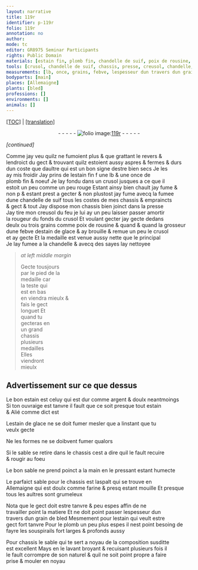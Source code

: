```yaml
---
layout: narrative
title: 119r
identifier: p-119r
folio: 119r
annotation: no
author:
mode: tc
editor: GR8975 Seminar Participants
rights: Public Domain
materials: [estain fin, plomb fin, chandelle de suif, poix de rousine, estain de glace, chandelle, sayes, estain, argent, aspalt, farine, grain de bled, plomb]
tools: [crusol, chandelle de suif, chassis, presse, creusol, chandelle, main]
measurements: [lb, once, grains, febve, lespesseur dun travers dun grain de bled]
bodyparts: [main]
places: [Allemaigne]
plants: [bled]
professions: []
environments: []
animals: []
---
```


<p><a href="{{ site.baseurl }}/diplomatic/">[TOC]</a> | <a href="{{ site.baseurl }}/texts/p-119r_tl/" target="_blank">[translation]</a></p><div class="folio" align="center">- - - - - <a href="http://gallica.bnf.fr/ark:/12148/btv1b10500001g/f243.image" target="_blank"><img src="https://cu-mkp.github.io/2017-workshop-edition/assets/photo-icon.png" alt="folio image: " style="display:inline-block; margin-bottom:-3px;"/>119r</a> - - - - - </div>  
 
*[continued]*
  
Comme jay veu quilz ne fumoient plus & que grattant le revers & <br/> lendroict du gect & trouvant quilz estoient aussy aspres & fermes & durs <br/> dun coste que daultre qui est un bon signe destre bien secs Je les <br/> ay mis froidir Jay prins de l<span class="m">estain fin</span> <span class="del">f</span> une <span class="ms">lb</span> & une <span class="ms">once</span> de <br/> <span class="m">plomb fin</span> & noeuf Je lay fondu dans un <span class="tl">crusol</span> jusques a ce que il <br/> estoit <span class="del">un peu</span> comme un peu rouge Estant ainsy bien chault <span class="del">jay fume & <br/> non p</span> & estant prest a gecter & non plustost jay fume avecq la fumee <br/> dune <span class="tl"><span class="m">chandelle de suif</span></span> tous les costes de mes <span class="tl">chassis</span> & empraincts<br/> & gect & tout Jay dispose mon <span class="tl">chassis</span> bien joinct dans la <span class="tl">presse</span><br/> Jay tire mon <span class="tl">creusol</span> du feu je lui ay un peu laisser <span class="del">passer</span> <span class="add">amortir</span> <br/> la rougeur du fonds du <span class="tl">crusol</span> Et voulant gecter jay gecte dedans <br/> deulx ou trois <span class="ms">grains</span> comme <span class="m">poix de rousine</span> & quand & quand la grosseur <br/> dune <span class="ms">febve</span> d<span class="m">estain de glace</span> & ay brouille & remue un peu le <span class="tl">crusol</span> <br/> et ay gecte Et la medaille est venue aussy nette que le principal<br/> Je lay fumee a la <span class="tl"><span class="m">chandelle</span></span> & avecq des <span class="m">sayes</span> lay nettoyee 
 
> *at left middle margin*
> 
> 
>   Gecte tousjours<br/> par le pied de la<br/> medaille car<br/> la teste qui<br/> est en bas<br/> en viendra mieulx &<br/> fais le gect<br/> longuet Et<br/> quand tu<br/> gecteras en<br/> un grand<br/> <span class="tl">chassis</span><br/> plusieurs<br/> medailles<br/> Elles<br/> viendront<br/> mieulx
 
 
  

## Advertissement sur ce que dessus

 
 Le bon <span class="m">estain</span> est celuy qui est dur comme <span class="m">argent</span> & doulx neantmoings<br/> Si ton ouvraige est tanvre il fault que ce soit presque tout <span class="m">estain</span><br/> & Alié comme dict est
 
 L<span class="m">estain de glace</span> ne se doit <span class="del">fumer</span> mesler que a linstant que tu<br/> veulx gecte 
 
 Ne les formes ne se doibvent fumer qualors
 
 Si le sable se retire dans le <span class="tl">chassis</span> cest a dire quil le fault recuire<br/> & rougir au foeu
 
 Le bon sable ne prend poinct a la <span class="tl"><span class="bp">main</span></span> en le pressant estant humecte 
 
 Le parfaict sable pour le <span class="tl">chassis</span> est l<span class="m">aspalt</span> qui se trouve en<br/> <span class="pl">Allemaigne</span> qui est doulx comme <span class="m">farine</span> <span class="del">& presq</span> estant mouille Et presque<br/> tous les aultres sont grumeleux
 
Nota que le gect doit estre tanvre & peu espes affin de ne<br/> travailler point la matiere Et ne doit point passer <span class="ms">lespesseur dun<br/> travers dun <span class="m">grain de <span class="pa">bled</span></span></span> Mesmement pour l<span class="m">estain</span> qui veult estre<br/> gect fort tanvre Pour le <span class="m">plomb</span> un peu plus espes il nest point besoing de fayre les souspirails fort larges & profonds aussy
 
Pour <span class="tl">chassis</span> le sable qui te sert a noyau de la composition susditte<br/> est excellent Mays en le lavant broyant & recuisant plusieurs fois il<br/> le fault corrompre de son naturel & quil ne soit point propre a faire<br/> prise & mouler en noyau
 
